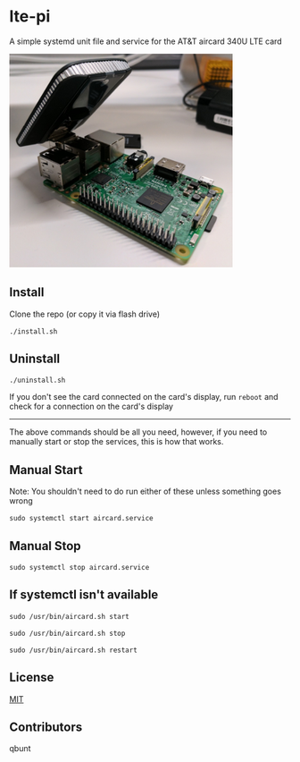 # lte-pi
A simple systemd unit file and service for the AT&T aircard 340U LTE card


<img src="example.jpg" alt="example of card in action" width="400px">


## Install
Clone the repo (or copy it via flash drive)
```
./install.sh
```

## Uninstall
```
./uninstall.sh
```
If you don't see the card connected on the card's display, run `reboot` and check for a connection on the card's display

---
The above commands should be all you need, however, if you need to manually start or stop the services, this is how that works.

## Manual Start
Note: You shouldn't need to do run either of these unless something goes wrong
```
sudo systemctl start aircard.service
```

## Manual Stop
```
sudo systemctl stop aircard.service
```

## If systemctl isn't available
```
sudo /usr/bin/aircard.sh start
```
```
sudo /usr/bin/aircard.sh stop
```
```
sudo /usr/bin/aircard.sh restart
```

## License
[MIT](LICENSE)

## Contributors
qbunt